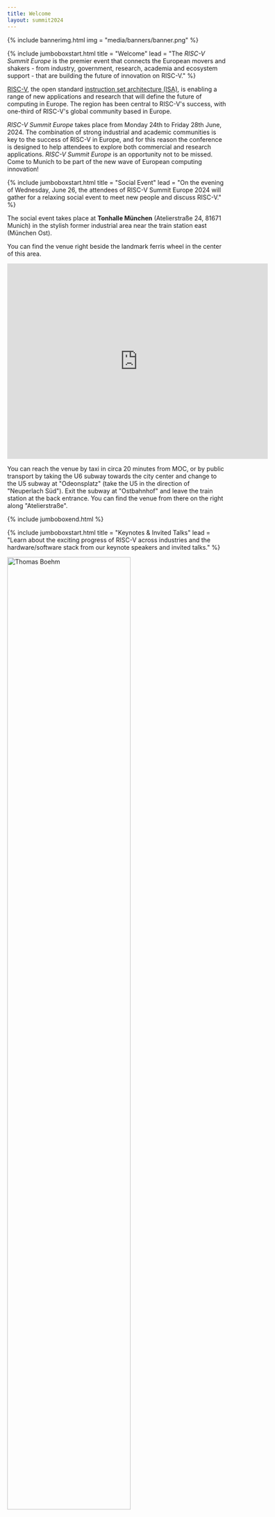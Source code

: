 ```yaml
---
title: Welcome
layout: summit2024
---
```


{% include bannerimg.html
img = "media/banners/banner.png"
%}

{% include jumboboxstart.html
title = "Welcome"
lead = "The *RISC-V Summit Europe* is the premier event that connects the European movers and shakers - from industry,
government, research, academia and ecosystem support - that are building the future of innovation on RISC-V."
%}

[RISC-V](https://riscv.org), the open standard [instruction set architecture
(ISA)](https://en.wikipedia.org/wiki/Instruction_set_architecture), is enabling a range of new applications and research
that will define the future of computing in Europe. The region has been central to RISC-V's success, with one-third of
RISC-V's global community based in Europe.

*RISC-V Summit Europe* takes place from Monday 24th to Friday 28th June, 2024. The combination of strong industrial and
academic communities is key to the success of RISC-V in Europe, and for this reason the conference is designed to help
attendees to explore both commercial and research applications.
*RISC-V Summit Europe* is an opportunity not to be missed. Come to Munich to be part of the new wave of European
computing innovation!

{% include jumboboxstart.html
title = "Social Event"
lead = "On the evening of Wednesday, June 26, the attendees of RISC-V Summit Europe 2024 will gather for a relaxing social event to meet new people and discuss RISC-V."
%}

The social event takes place at **Tonhalle München** (Atelierstraße 24, 81671 Munich) in the stylish former industrial area near the train station east (München Ost).

You can find the venue right beside the landmark ferris wheel in the center of this area.

<iframe src="https://www.google.com/maps/embed?pb=!1m18!1m12!1m3!1d2663.2870009197068!2d11.607072500000001!3d48.123988399999995!2m3!1f0!2f0!3f0!3m2!1i1024!2i768!4f13.1!3m3!1m2!1s0x479ddf8575c878a7%3A0x68eeecac1db3df96!2sTonHalle%20M%C3%BCnchen!5e0!3m2!1sen!2sde!4v1719405513971!5m2!1sen!2sde" width="600" height="450" style="border:0;" allowfullscreen="" loading="lazy" referrerpolicy="no-referrer-when-downgrade"></iframe>

You can reach the venue by taxi in circa 20 minutes from MOC, or by public transport by taking the U6 subway towards the city center and change to the U5 subway at "Odeonsplatz" (take the U5 in the direction of "Neuperlach Süd"). Exit the subway at "Ostbahnhof" and leave the train station at the back entrance. You can find the venue from there on the right along "Atelierstraße".

{% include jumboboxend.html %}

{% include jumboboxstart.html
title = "Keynotes & Invited Talks"
lead = "Learn about the exciting progress of RISC-V across industries and the hardware/software stack from our keynote
speakers and invited talks."
%}

<div class="row mt-5">
  <div class="col-sm-3 col-6 mb-4">
    <div class="row">
      <div class="col-md-12 text-center">
        <img src="media/photos/boehm.jpeg" alt="Thomas Boehm" class="img-fluid rounded-circle" style="width: 75%">
      </div>
    </div>
    <div class="row">
      <div class="col-md-12 text-center">
        <div class="pt-2">
          <h5 class="mt-4 font-weight-medium mb-1"><b>Thomas Böhm</b><br>Infineon Technologies</h5>
          <h6 class="subtitle">Senior Vice President & General Manager Microcontroller Automotive</h6>
        </div>
      </div>
    </div>
  </div>

  <div class="col-sm-3 col-6 mb-4">
    <div class="row">
      <div class="col-md-12 text-center">
        <img src="media/photos/krste.jpeg" alt="Krste Asanović" class="img-fluid rounded-circle" style="width: 75%">
      </div>
    </div>
    <div class="row">
      <div class="col-md-12 text-center">
        <div class="pt-2">
          <h5 class="mt-4 font-weight-medium mb-1"><b>Krste Asanović</b><br>SiFive</h5>
          <h6 class="subtitle">Chief Architect</h6>
        </div>
      </div>
    </div>
  </div>

  <div class="col-sm-3 col-6 mb-4">
    <div class="row">
      <div class="col-md-12 text-center">
        <img src="media/photos/baehr.jpeg" alt="Johanna Baehr" class="img-fluid rounded-circle" style="width: 75%">
      </div>
    </div>
    <div class="row">
      <div class="col-md-12 text-center">
        <div class="pt-2">
          <h5 class="mt-4 font-weight-medium mb-1"><b>Johanna Baehr</b><br>Fraunhofer AISEC</h5>
          <h6 class="subtitle">Research Associate</h6>
        </div>
      </div>
    </div>
  </div>

  <div class="col-sm-3 col-6 mb-4">
    <div class="row">
      <div class="col-md-12 text-center">
        <img src="media/photos/wilford.jpeg" alt="Edward Wilford" class="img-fluid rounded-circle" style="width: 75%">
      </div>
    </div>
    <div class="row">
      <div class="col-md-12 text-center">
        <div class="pt-2">
          <h5 class="mt-4 font-weight-medium mb-1"><b>Edward Wilford</b><br>Omdia</h5>
          <h6 class="subtitle">Senior Principal Analyst</h6>
        </div>
      </div>
    </div>
  </div>

  <div class="col-sm-3 col-6 mb-4">
    <div class="row">
      <div class="col-md-12 text-center">
        <img src="media/photos/wikelius.jpeg" alt="Larry Wikelius" class="img-fluid rounded-circle" style="width: 75%">
      </div>
    </div>
    <div class="row">
      <div class="col-md-12 text-center">
        <div class="pt-2">
          <h5 class="mt-4 font-weight-medium mb-1"><b>Larry Wikelius</b><br>RISE</h5>
          <h6 class="subtitle">Director</h6>
        </div>
      </div>
    </div>
  </div>

  <div class="col-sm-3 col-6 mb-4">
    <div class="row">
      <div class="col-md-12 text-center">
        <img src="media/photos/kocher.jpeg" alt="Alexander Kocher" class="img-fluid rounded-circle" style="width: 75%">
      </div>
    </div>
    <div class="row">
      <div class="col-md-12 text-center">
        <div class="pt-2">
          <h5 class="mt-4 font-weight-medium mb-1"><b>Alexander Kocher</b><br>Quintauris</h5>
          <h6 class="subtitle">CEO</h6>
        </div>
      </div>
    </div>
  </div>

  <div class="col-sm-3 col-6 mb-4">
    <div class="row">
      <div class="col-md-12 text-center">
        <img src="media/photos/Frank.JPG" alt="Frank K. Gurkaynak" class="img-fluid rounded-circle" style="width: 75%">
      </div>
    </div>
    <div class="row">
      <div class="col-md-12 text-center">
        <div class="pt-2">
          <h5 class="mt-4 font-weight-medium mb-1"><b>Frank K. Gurkaynak </b><br>ETHZ</h5>
          <h6 class="subtitle">Senior Scientist</h6>
        </div>
      </div>
    </div>
  </div>

  <div class="col-sm-3 col-6 mb-4">
    <div class="row">
      <div class="col-md-12 text-center">
        <img src="media/photos/Coulon.JPG" alt="Jean Roch Coulon" class="img-fluid rounded-circle" style="width: 75%">
      </div>
    </div>
    <div class="row">
      <div class="col-md-12 text-center">
        <div class="pt-2">
          <h5 class="mt-4 font-weight-medium mb-1"><b>Jean Roch Coulon</b><br>Thales Group</h5>
          <h6 class="subtitle">RISC-V Architect</h6>
        </div>
      </div>
    </div>
  </div>

  <div class="col-sm-3 col-6 mb-4">
    <div class="row">
      <div class="col-md-12 text-center">
        <img src="media/photos/tomsich.jpg" alt="Philipp Tomsich" class="img-fluid rounded-circle" style="width: 75%">
      </div>
    </div>
    <div class="row">
      <div class="col-md-12 text-center">
        <div class="pt-2">
          <h5 class="mt-4 font-weight-medium mb-1"><b>Philipp Tomsich</b><br>VRULL</h5>
          <h6 class="subtitle">Founder & Chief Technologist</h6>
        </div>
      </div>
    </div>
  </div>

  <div class="col-sm-3 col-6 mb-4">
    <div class="row">
      <div class="col-md-12 text-center">
        <img src="media/photos/georgi.jpeg" alt="Georgi Kuzmanov" class="img-fluid rounded-circle" style="width: 75%">
      </div>
    </div>
    <div class="row">
      <div class="col-md-12 text-center">
        <div class="pt-2">
          <h5 class="mt-4 font-weight-medium mb-1"><b>Georgi Kuzmanov</b><br>Programme Officer</h5>
          <h6 class="subtitle">Chips Joint Undertaking</h6>
        </div>
      </div>
    </div>
  </div>

    <div class="col-sm-3 col-6 mb-4">
        <div class="row">
          <div class="col-md-12 text-center">
            <img src="media/photos/teresa.jpeg" alt="Teresa Cervero, Barcelona Supercomputing Center"
              class="img-fluid rounded-circle" style="width: 75%">
          </div>
          <div class="col-md-12 text-center">
            <div class="pt-2">
              <h5 class="mt-4 font-weight-medium mb-1"><b>Teresa Cervero</b><br>Barcelona Supercomputing Center</h5>
              <h6 class="subtitle">Senior Researcher</h6>
            </div>
          </div>
        </div>
      </div>

</div>

{% include jumboboxend.html %}

{% include jumboboxstart.html
title = "Program"
lead = "The exciting program of RISC-V Summit Europe spans an entire week."
%}

<table class="table">
  <tr>
    <td style="width: 25%"><b>Monday, June 24</b></td>
    <td><b><i>Member and Newcomer Day</i></b><br />Tutorials for Newcomers, Hackathon for Students, Technical Workgroup
      Meetings (members only) and Annual General Assembly (members only)<br /><a href="twgs"><b>Learn more</b></a></td>
  </tr>
  <tr>
    <td><b>Tuesday, June 25 to<br /> Thurday, June 27</b></td>
    <td><b><i>Main Conference Program</i></b><br />Keynotes, Plenary Presentations, Panels, Demo Theatre, Expo,
      Posters<br /><a href="conference"><b>Learn more</b></a></td>
  </tr>
  <tr>
    <td><b>Friday, June 28</b></td>
    <td><b><i>Side Events & Workshops</i></b><br />Meetings and Dissemination of Projects<br /><a
        href="sideevents"><b>Learn more</b></a></td>
  </tr>
</table>

{% include jumboboxend.html %}

{% include jumboboxstart.html
title = "Hackathon"
lead = "RISC-V International is excited to join with its members Codasip and Renesas to host an in person hackathon at
RISC-V Summit Europe!"
%}

For details and updates please visit [the Hackathon Event
website](https://community.riscv.org/events/details/risc-v-international-risc-v-in-emea-presents-hackathon-at-risc-v-summit-europe/).

{% include jumboboxend.html %}

{% include jumboboxstart.html
title = "Panels"
lead = "Two exciting panels will bring together experts to discuss the future of computing with RISC-V."
%}

## Accelerating AI Innovation with RISC-V

<div class="row mt-5">
  <div class="col-sm-3 col-6 mb-4">
    <div class="row">
      <div class="col-md-12 text-center">
        <b>Invited Introduction Presentation</b>
      </div>
      <div class="col-md-12 text-center">
        <img src="media/photos/tomsich.jpg" alt="Philipp Tomsich" class="img-fluid rounded-circle" style="width: 50%">
      </div>
    </div>
    <div class="row">
      <div class="col-md-12 text-center">
        <div class="pt-2">
          <h5 class="mt-4 font-weight-medium mb-1"><b>Philipp Tomsich</b><br>VRULL</h5>
          <h6 class="subtitle">Founder & Chief Technologist</h6>
        </div>
      </div>
    </div>
  </div>
  <div class="col-sm-9 col-6">
    <div class="col-md-12">
      <b>RISC-V: Charting the Future of AI/ML with Open Standards and Global Collaboration</b><br>Introduction presentation by <i>Philipp Tomsich, VRULL</i><br/>

      AI is a fast evolving space, and realising its huge potential requires
      levels of compute innovation only possible with RISC-V. This session
      brings prominent members of the RISC-V AI ecosystem together to explore
      how the RISC-V ISA will form the common language for AI innovation, how it
      can deliver the performance and efficiency necessary across applications
      from the edge to the cloud, and the potential of software and hardware
      codesign. The RISC-V ecosystem is already delivering the technologies that
      will underpin the future of AI, come to this session to find out more!
    </div>
    <div class="col-md-12 mt-2">
      <b>Moderated by:</b> Philipp Tomsich, RISC-V International and VRULL
    </div>
      <div class="col-md-12 mt-4 text-center">
      <h4>Panelists</h4><hr>
    </div>
    <div class="row">
      <div class="col-sm-3 col-6 mb-4">
        <div class="row">
          <div class="col-md-12 text-center">
            <img src="media/photos/Gianna.jpg" alt="Gianna Paulin - Computer Architecture Engineer, Axelera AI"
              class="img-fluid rounded-circle" style="width: 50%">
          </div>
          <div class="col-md-12 text-center">
            <div class="pt-2">
              <h5 class="mt-4 font-weight-medium mb-1"><b>Gianna Paulin</b><br>Axelera AI</h5>
              <h6 class="subtitle">Computer Architecture Engineer</h6>
            </div>
          </div>
        </div>
      </div>
      <div class="col-sm-3 col-6 mb-4">
        <div class="row">
          <div class="col-md-12 text-center">
            <img src="media/photos/Roger.png" alt="Roger Espasa -  Founder & CEO, Semidynamics"
              class="img-fluid rounded-circle" style="width: 50%">
          </div>
        </div>
        <div class="row">
          <div class="col-md-12 text-center">
            <div class="pt-2">
              <h5 class="mt-4 font-weight-medium mb-1"><b>Roger Espasa</b><br>Semidynamics</h5>
              <h6 class="subtitle">Founder & CEO</h6>
            </div>
          </div>
        </div>
      </div>
      <div class="col-sm-3 col-6 mb-4">
        <div class="row">
          <div class="col-md-12 text-center">
            <img src="media/photos/Tao.jpg"
              alt="Prof. Xie Tao - Chair Professor, Peking University and Chair of the RISC-V AI/ML SIG "
              class="img-fluid rounded-circle" style="width: 50%">
          </div>
        </div>
        <div class="row">
          <div class="col-md-12 text-center">
            <div class="pt-2">
              <h5 class="mt-4 font-weight-medium mb-1"><b>Xie Tao</b><br>Peking University</h5>
              <h6 class="subtitle">Chair of the RISC-V AI/ML SIG</h6>
            </div>
          </div>
        </div>
      </div>
      <div class="col-sm-3 col-6 mb-4">
        <div class="row">
          <div class="col-md-12 text-center">
            <img src="media/photos/Stamoulis.jpg"
              alt="Dr. Iakovos Stamoulis - Senior Product Development Director & Co-founder, Think Silicon S.A. "
              class="img-fluid rounded-circle" style="width: 50%">
          </div>
        </div>
        <div class="row">
          <div class="col-md-12 text-center">
            <div class="pt-2">
              <h5 class="mt-4 font-weight-medium mb-1"><b>Iakovos Stamoulis</b><br>Think Silicon S.A.</h5>
              <h6 class="subtitle">Senior Product Development Director & Co-founder</h6>
            </div>
          </div>
        </div>
      </div>
    </div>
  </div>
</div>

## How can Europe engage more in RISC-V?

<div class="row mt-5">
  <div class="col-sm-3 col-6 mb-4">
    <div class="row">
      <div class="col-md-12 text-center">
        <b>Invited Introduction Presentation</b>
      </div>
      <div class="col-md-12 text-center">
        <img src="media/photos/georgi.jpeg" alt="Georgi Kuzmanov" class="img-fluid rounded-circle" style="width: 50%">
      </div>
    </div>
    <div class="row">
      <div class="col-md-12 text-center">
        <div class="pt-2">
          <h5 class="mt-4 font-weight-medium mb-1"><b>Georgi Kuzmanov</b><br>Programme Officer</h5>
          <h6 class="subtitle">Chips Joint Undertaking</h6>
        </div>
      </div>
    </div>
  </div>
  <div class="col-sm-9 col-6">
    <div class="col-md-12">
      <b>Chips JU and RISC V - vision, actions, challenges</b><br>Introduction presentation by <i>Georgi Kuzmanov, Chips JU</i>
    </div>
    <div class="col-md-12 mt-2">
      <b>Moderated by:</b> Stefan Wallentowitz, RISC-V International and Hochschule München
    </div>
    <div class="col-md-12">
      <p>RISC-V holds significance for Europe due to its potential to foster
      innovation, enhance technological sovereignty, and stimulate economic
      growth within the region. By embracing RISC-V, European countries can
      reduce their dependency on foreign technologies and proprietary
      architectures, thereby enhancing their autonomy in critical sectors such
      as telecommunications, cybersecurity, and data processing.</p>
      <p>However, to fully realize the benefits of RISC-V, Europe must engage
      more actively in the development and deployment of RISC-V technologies.
      This panel will explore the opportunities and challenges that Europe faces
      in adopting RISC-V, and discuss strategies to promote the widespread
      adoption of RISC-V within the region.</p>
    </div>
      <div class="col-md-12 mt-4 text-center">
      <h4>Panelists</h4><hr>
    </div>
    <div class="row">
      <div class="col-sm-3 col-6 mb-4">
        <div class="row">
          <div class="col-md-12 text-center">
            <img src="media/photos/kourfali.jpeg" alt="Alexandra Kourfali"
              class="img-fluid rounded-circle" style="width: 50%">
          </div>
          <div class="col-md-12 text-center">
            <div class="pt-2">
              <h5 class="mt-4 font-weight-medium mb-1"><b>Alexandra Kourfali</b><br>EuroHPC Joint Undertaking</h5>
              <h6 class="subtitle">Programme Manager Research and Innovation</h6>
            </div>
          </div>
        </div>
      </div>
      <div class="col-sm-3 col-6 mb-4">
        <div class="row">
          <div class="col-md-12 text-center">
            <img src="media/photos/reitberger.jpg" alt="Christian Reitberger"
              class="img-fluid rounded-circle" style="width: 50%">
          </div>
          <div class="col-md-12 text-center">
            <div class="pt-2">
              <h5 class="mt-4 font-weight-medium mb-1"><b>Christian Reitberger</b><br>Matterwave Ventures</h5>
              <h6 class="subtitle">Partner</h6>
            </div>
          </div>
        </div>
      </div>
      <div class="col-sm-3 col-6 mb-4">
        <div class="row">
          <div class="col-md-12 text-center">
            <img src="media/photos/peter.jpeg" alt=""
              class="img-fluid rounded-circle" style="width: 50%">
          </div>
          <div class="col-md-12 text-center">
            <div class="pt-2">
              <h5 class="mt-4 font-weight-medium mb-1"><b>Peter Gielda</b><br>Antmicro</h5>
              <h6 class="subtitle">CEO</h6>
            </div>
          </div>
        </div>
      </div>
      <div class="col-sm-3 col-6 mb-4">
        <div class="row">
          <div class="col-md-12 text-center">
            <img src="media/photos/teresa.jpeg" alt="Teresa Cervero, Barcelona Supercomputing Center"
              class="img-fluid rounded-circle" style="width: 50%">
          </div>
          <div class="col-md-12 text-center">
            <div class="pt-2">
              <h5 class="mt-4 font-weight-medium mb-1"><b>Teresa Cervero</b><br>Barcelona Supercomputing Center</h5>
              <h6 class="subtitle">Senior Researcher</h6>
            </div>
          </div>
        </div>
      </div>

  </div>
</div>


{% include jumboboxend.html %}
